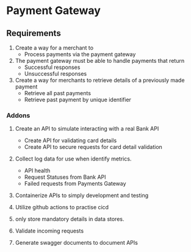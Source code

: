 # Payment Gateway

## Requirements

1. Create a way for a merchant to
    - Process payments via the payment gateway
2. The payment gateway must be able to handle payments that return
    - Successful responses
    - Unsuccessful responses
3. Create a way for merchants to retrieve details of a previously made payment
    - Retrieve all past payments
    - Retrieve past payment by unique identifier


### Addons

1. Create an API to simulate interacting with a real Bank API
    - Create API for validating card details
    - Create API to secure requests for card detail validation

2. Collect log data for use when identify metrics.
    - API health
    - Request Statuses from Bank API
    - Failed requests from Payments Gateway

3. Containerize APIs to simply development and testing

4. Utilize github actions to practise cicd

5. only store mandatory details in data stores.

6. Validate incoming requests

7. Generate swagger documents to document APIs

